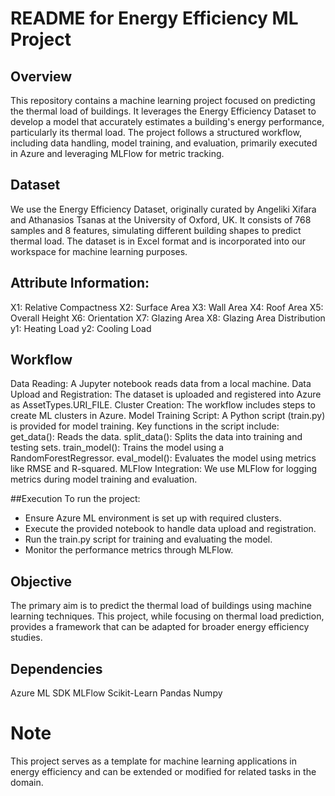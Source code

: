 # README for Energy Efficiency ML Project


## Overview
This repository contains a machine learning project focused on predicting the thermal load of buildings. It leverages the Energy Efficiency Dataset to develop a model that accurately estimates a building's energy performance, particularly its thermal load. The project follows a structured workflow, including data handling, model training, and evaluation, primarily executed in Azure and leveraging MLFlow for metric tracking.

## Dataset
We use the Energy Efficiency Dataset, originally curated by Angeliki Xifara and Athanasios Tsanas at the University of Oxford, UK. It consists of 768 samples and 8 features, simulating different building shapes to predict thermal load. The dataset is in Excel format and is incorporated into our workspace for machine learning purposes.

## Attribute Information:
X1: Relative Compactness
X2: Surface Area
X3: Wall Area
X4: Roof Area
X5: Overall Height
X6: Orientation
X7: Glazing Area
X8: Glazing Area Distribution
y1: Heating Load
y2: Cooling Load

## Workflow
Data Reading: A Jupyter notebook reads data from a local machine.
Data Upload and Registration: The dataset is uploaded and registered into Azure as AssetTypes.URI_FILE.
Cluster Creation: The workflow includes steps to create ML clusters in Azure.
Model Training Script: A Python script (train.py) is provided for model training. Key functions in the script include:
get_data(): Reads the data.
split_data(): Splits the data into training and testing sets.
train_model(): Trains the model using a RandomForestRegressor.
eval_model(): Evaluates the model using metrics like RMSE and R-squared.
MLFlow Integration: We use MLFlow for logging metrics during model training and evaluation.

##Execution
To run the project:

- Ensure Azure ML environment is set up with required clusters.
- Execute the provided notebook to handle data upload and registration.
- Run the train.py script for training and evaluating the model.
- Monitor the performance metrics through MLFlow.
  
## Objective
The primary aim is to predict the thermal load of buildings using machine learning techniques. This project, while focusing on thermal load prediction, provides a framework that can be adapted for broader energy efficiency studies.

## Dependencies
Azure ML SDK
MLFlow
Scikit-Learn
Pandas
Numpy

# Note
This project serves as a template for machine learning applications in energy efficiency and can be extended or modified for related tasks in the domain.
